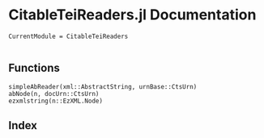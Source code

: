 # CitableTeiReaders.jl Documentation
```@meta
CurrentModule = CitableTeiReaders
```
```@contents
```
## Functions
```@docs
simpleAbReader(xml::AbstractString, urnBase::CtsUrn)
abNode(n, docUrn::CtsUrn)
ezxmlstring(n::EzXML.Node)
```
## Index
```@index
```
